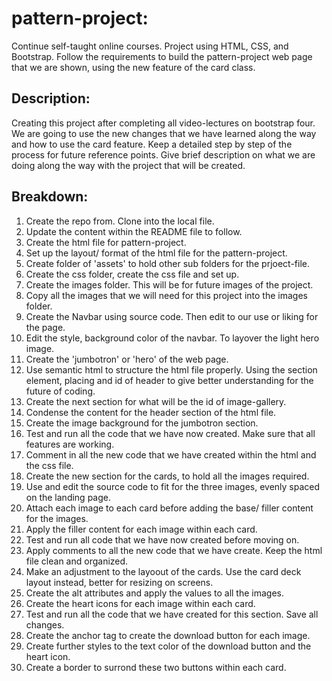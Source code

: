 # pattern-project:
Continue self-taught online courses. Project using HTML, CSS, and Bootstrap.
Follow the requirements to build the pattern-project web page that we are shown, using the new feature of the card class.

## Description:
Creating this project after completing all video-lectures on bootstrap four. We are going to use the new changes that we have learned along the way and how to use the card feature. Keep a detailed step by step of the process for future reference points. Give brief description on what we are doing along the way with the project that will be created. 

## Breakdown:

1. Create the repo from. Clone into the local file. 
2. Update the content within the README file to follow.
3. Create the html file for pattern-project.
4. Set up the layout/ format of the html file for the pattern-project.
5. Create folder of 'assets' to hold other sub folders for the prjoect-file.
6. Create the css folder, create the css file and set up.
7. Create the images folder. This will be for future images of the project.
8. Copy all the images that we will need for this project into the images folder.
9. Create the Navbar using source code. Then edit to our use or liking for the page.
10. Edit the style, background color of the navbar. To layover the light hero image.
11. Create the 'jumbotron' or 'hero' of the web page. 
12. Use semantic html to structure the html file properly. Using the section element, placing and id of header to give better understanding for the future of coding.
13. Create the next section for what will be the id of image-gallery.
14. Condense the content for the header section of the html file. 
15. Create the image background for the jumbotron section.
16. Test and run all the code that we have now created. Make sure that all features are working.
17. Comment in all the new code that we have created within the html and the css file.
18. Create the new section for the cards, to hold all the images required.
19. Use and edit the source code to fit for the three images, evenly spaced on the landing page.
20. Attach each image to each card before adding the base/ filler content for the images.
21. Apply the filler content for each image within each card.
22. Test and run all code that we have now created before moving on. 
23. Apply comments to all the new code that we have create. Keep the html file clean and organized.
24. Make an adjustment to the layoout of the cards. Use the card deck layout instead, better for resizing on screens.
25. Create the alt attributes and apply the values to all the images. 
26. Create the heart icons for each image within each card.
27. Test and run all the code that we have created for this section. Save all changes. 
28. Create the anchor tag to create the download button for each image. 
29. Create further styles to the text color of the download button and the heart icon.
30. Create a border to surrond these two buttons within each card.

